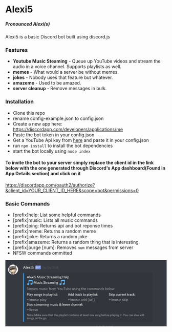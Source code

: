 # Alexi5
##### Pronounced Alexi(s)

Alexi5 is a basic Discord bot built using discord.js

### Features
* **Youtube Music Steaming** - Queue up YouTube videos and stream the audio in a voice channel. Supports playlists as well.
* **memes** - What would a server be without memes.
* **jokes**  - Nobody uses that feature but whatever.
* **amazeme** - Used to be amazed.
* **server cleanup** - Remove messages in bulk.

### Installation
* Clone this repo
* rename config-example.json to config.json
* Create a new app here: https://discordapp.com/developers/applications/me
* Paste the bot token in your config.json
* Get a YouTube Api key from [here](https://console.developers.google.com/apis/credentials?project=_) and paste it in your config.json
* run `npm install` to install the bot dependencies
* start the bot locally using `node index`

#### To invite the bot to your server simply replace the client id in the link below with the one generated through Discord's App dashboard(Found in App Details section) and click on it

https://discordapp.com/oauth2/authorize?&client_id=YOUR_CLIENT_ID_HERE&scope=bot&permissions=0


### Basic Commands
* [prefix]help: List some helpful commands
* [prefix]music: Lists all music commands
* [prefix]ping: Returns api and bot reponse times
* [prefix]meme: Returns a random meme
* [prefix]joke: Returns a random joke
* [prefix]amazeme: Returns a random thing that is interesting.
* [prefix]purge [num]: Removes `num` messages from server
* NFSW commands ommitted

![alt text](Selection_022.png)

